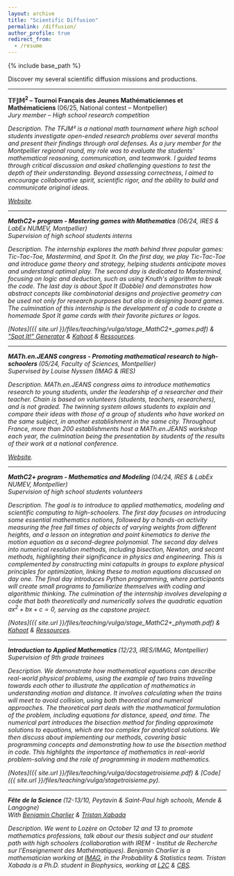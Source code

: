 ```yaml
---
layout: archive
title: "Scientific Diffusion"
permalink: /diffusion/
author_profile: true
redirect_from:
  - /resume
---
```


{% include base_path %}

Discover my several scientific diffusion missions and productions.

***

<b> ${\mathbb{T}\mathbb{F}\mathbb{J}\mathbb{M}}^2$ – Tournoi Français des Jeunes Mathématiciennes et Mathématiciens </b> (06/25, National contest – Montpellier)  
<i> Jury member – High school research competition <i>

<i>Description. </i> The TFJM² is a national math tournament where high school students investigate open-ended research problems over several months and present their findings through oral defenses. As a jury member for the Montpellier regional round, my role was to evaluate the students' mathematical reasoning, communication, and teamwork. I guided teams through critical discussion and asked challenging questions to test the depth of their understanding. Beyond assessing correctness, I aimed to encourage collaborative spirit, scientific rigor, and the ability to build and communicate original ideas.

[Website](https://tfjm.org).

***

<b> MathC2+ program - Mastering games with Mathematics </b> (06/24, IRES & LabEx NUMEV, Montpellier) <br>
<i> Supervision of high school students interns </i> 

<i> Description. </i> The internship explores the math behind three popular games: Tic-Tac-Toe, Mastermind, and Spot It. On the first day, we play Tic-Tac-Toe and introduce game theory and strategy, helping students anticipate moves and understand optimal play. The second day is dedicated to Mastermind, focusing on logic and deduction, such as using Knuth's algorithm to break the code. The last day is about Spot It (Dobble) and demonstrates how abstract concepts like combinatorial designs and projective geometry can be used not only for research purposes but also in designing board games. The culmination of this internship is the development of a code to create a homemade Spot It game cards with their favorite pictures or logos.

[Notes]({{ site.url }}/files/teaching/vulga/stage_MathC2+_games.pdf) & ["Spot It!" Generator](https://drive.google.com/drive/folders/1-um0e3o-2jZF2PzBVca9z0-1Gwa3b0Vv?usp=share_link) & [Kahoot](https://create.kahoot.it/share/mathc2-estimations-d-ordres-de-grandeurs/3dbf92e4-0b4d-428b-8b47-6fda6a234c90) & [Ressources](https://drive.google.com/drive/folders/17NNeur7VTuKg8do4X6xbIorIVkiRFRHQ?usp=share_link).

***

<b> MATh.en.JEANS congress - Promoting mathematical research to high-schoolers </b> (05/24, Faculty of Sciences, Montpellier) <br>
<i> Supervised by Louise Nyssen (IMAG & IRES) </i> 

<i> Description. </i> MATh.en.JEANS congress aims to introduce mathematics research to young students, under the leadership of a researcher and their teacher. Chain is based on volunteers (students, teachers, researchers), and is not graded. The twinning system allows students to explain and compare their ideas with those of a group of students who have worked on the same subject, in another establishment in the same city. Throughout France, more than 200 establishments host a MATh.en.JEANS workshop each year, the culmination being the presentation by students of the results of their work at a national conference.

[Website](https://www.mathenjeans.fr/Congres2024/Montpellier).

***

<b> MathC2+ program - Mathematics and Modeling </b> (04/24, IRES & LabEx NUMEV, Montpellier) <br>
<i> Supervision of high school students volunteers </i> 

<i> Description. </i> The goal is to introduce to applied mathematics, modeling and scientific computing to high-schoolers. The first day focuses on introducing some essential mathematics notions, followed by a hands-on activity measuring the free fall times of objects of varying weights from different heights, and a lesson on integration and point kinematics to derive the motion equation as a second-degree polynomial. The second day delves into numerical resolution methods, including bisection, Newton, and secant methods, highlighting their significance in physics and engineering. This is complemented by constructing mini catapults in groups to explore physical principles for optimization, linking these to motion equations discussed on day one. The final day introduces Python programming, where participants will create small programs to familiarize themselves with coding and algorithmic thinking. The culmination of the internship involves developing a code that both theoretically and numerically solves the quadratic equation $ax^2 + bx + c = 0$, serving as the capstone project.

[Notes]({{ site.url }}/files/teaching/vulga/stage_MathC2+_phymath.pdf) & [Kahoot](https://create.kahoot.it/share/mathc2-estimations-d-ordres-de-grandeurs/3dbf92e4-0b4d-428b-8b47-6fda6a234c90) & [Ressources](https://drive.google.com/drive/folders/17mKAO9z5WmKf6Ay4QbG2_Txv-a8TvGIz?usp=share_link).

***

<b> Introduction to Applied Mathematics </b> (12/23, IRES/IMAG, Montpellier) <br>
<i> Supervision of 9th grade trainees </i> 

<i> Description. </i> We demonstrate how mathematical equations can describe real-world physical problems, using the example of two trains traveling towards each other to illustrate the application of mathematics in understanding motion and distance. It involves calculating when the trains will meet to avoid collision, using both theoretical and numerical approaches. The theoretical part deals with the mathematical formulation of the problem, including equations for distance, speed, and time. The numerical part introduces the bisection method for finding approximate solutions to equations, which are too complex for analytical solutions.
We then discuss about implementing our methods, covering basic programming concepts and demonstrating how to use the bisection method in code. This highlights the importance of mathematics in real-world problem-solving and the role of programming in modern mathematics.

[Notes]({{ site.url }}/files/teaching/vulga/docstagetroisieme.pdf) & [Code]({{ site.url }}/files/teaching/vulga/stagetroisieme.py).

***
<b> Fête de la Science </b> (12-13/10, Peytavin & Saint-Paul high schools, Mende & Langogne) <br>
<i> With [Benjamin Charlier](https://imag.umontpellier.fr/~charlier/index.php?page=index) & [Tristan Xabada](https://www.cbs.cnrs.fr/index.php/fr/personnel?PERS=Tristan%20Xabada)</i> 

<i> Description. </i> We went to Lozère on October 12 and 13 to promote mathematics professions, talk about our thesis subject and our student path with high schoolers (collaboration with IREM - Institut de Recherche sur l'Enseignement des Mathématiques). Benjamin Charlier is a mathematician working at [IMAG](https://imag.umontpellier.fr), in the Probability & Statistics team. Tristan Xabada is a Ph.D. student in Biophysics, working at [L2C](https://coulomb.umontpellier.fr) & [CBS](https://www.cbs.cnrs.fr/index.php/fr/).
